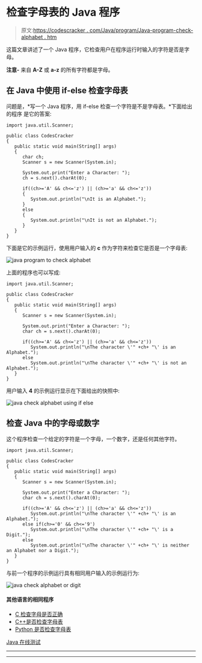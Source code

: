 # 检查字母表的 Java 程序

> 原文:[https://codescracker . com/Java/program/Java-program-check-alphabet . htm](https://codescracker.com/java/program/java-program-check-alphabet.htm)

这篇文章讲述了一个 Java 程序，它检查用户在程序运行时输入的字符是否是字母。

**注意-** 来自 **A-Z** 或 **a-z** 的所有字符都是字母。

## 在 Java 中使用 if-else 检查字母表

问题是，*写一个 Java 程序，用 if-else 检查一个字符是不是字母表。*下面给出的程序 是它的答案:

```
import java.util.Scanner;

public class CodesCracker
{
   public static void main(String[] args)
   {
      char ch;
      Scanner s = new Scanner(System.in);

      System.out.print("Enter a Character: ");
      ch = s.next().charAt(0);

      if((ch>='A' && ch<='z') || (ch>='a' && ch<='z'))
      {
         System.out.println("\nIt is an Alphabet.");
      }
      else
      {
         System.out.println("\nIt is not an Alphabet.");
      }
   }
}
```

下面是它的示例运行，使用用户输入的 **c** 作为字符来检查它是否是一个字母表:

![java program to check alphabet](../Images/c79514147af2f51c2407ac3938351b22.png)

上面的程序也可以写成:

```
import java.util.Scanner;

public class CodesCracker
{
   public static void main(String[] args)
   {
      Scanner s = new Scanner(System.in);

      System.out.print("Enter a Character: ");
      char ch = s.next().charAt(0);

      if((ch>='A' && ch<='z') || (ch>='a' && ch<='z'))
         System.out.println("\nThe character \'" +ch+ "\' is an Alphabet.");
      else
         System.out.println("\nThe character \'" +ch+ "\' is not an Alphabet.");
   }
}
```

用户输入 **4** 的示例运行显示在下面给出的快照中:

![java check alphabet using if else](../Images/86c536f4d4da8c54004a89a9a5d68cfa.png)

## 检查 Java 中的字母或数字

这个程序检查一个给定的字符是一个字母，一个数字，还是任何其他字符。

```
import java.util.Scanner;

public class CodesCracker
{
   public static void main(String[] args)
   {
      Scanner s = new Scanner(System.in);

      System.out.print("Enter a Character: ");
      char ch = s.next().charAt(0);

      if((ch>='A' && ch<='z') || (ch>='a' && ch<='z'))
         System.out.println("\nThe character \'" +ch+ "\' is an Alphabet.");
      else if(ch>='0' && ch<='9')
         System.out.println("\nThe character \'" +ch+ "\' is a Digit.");
      else
         System.out.println("\nThe character \'" +ch+ "\' is neither an Alphabet nor a Digit.");
   }
}
```

与前一个程序的示例运行具有相同用户输入的示例运行为:

![java check alphabet or digit](../Images/2aff6cddb9e91658316f6563f50e0083.png)

#### 其他语言的相同程序

*   [C 检查字母是否正确](/c/program/c-program-check-alphabet.htm)
*   [C++是否检查字母表](/cpp/program/cpp-program-check-alphabet.htm)
*   [Python 是否检查字母表](/python/program/python-program-check-alphabet.htm)

[Java 在线测试](/exam/showtest.php?subid=1)

* * *

* * *